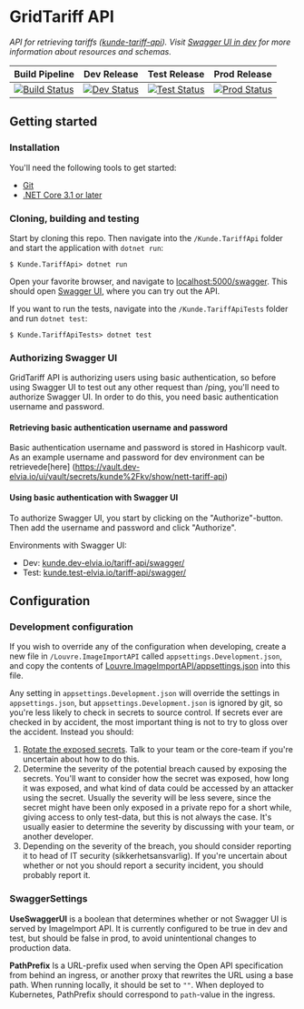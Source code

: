GridTariff API
=========
_API for retrieving tariffs ([kunde-tariff-api](https://github.com/3lvia/kunde-tariff-api)). Visit [Swagger UI in dev](https://kunde.dev-elvia.io/tariff-api/swagger/index.html) for more information about resources and schemas._

| Build Pipeline | Dev Release | Test Release | Prod Release |
| -------------- | ----------- | ------------ | ------------ |
| [![Build Status](https://dev.azure.com/3lvia/kunde/_apis/build/status/kunde-portal-api?branchName=trunk)](https://dev.azure.com/3lvia/kunde/_build/results?buildId=13447&view=results) | [![Dev Status](https://vsrm.dev.azure.com/3lvia/_apis/public/Release/badge/971f9125-7038-4151-8cc9-a914ea10cd85/2/11)](https://dev.azure.com/3lvia/kunde/_release?_a=releases&view=mine&definitionId=15) | [![Test Status](https://vsrm.dev.azure.com/3lvia/_apis/public/Release/badge/971f9125-7038-4151-8cc9-a914ea10cd85/2/3)](https://dev.azure.com/3lvia/kunde/_release?_a=releases&view=mine&definitionId=15) | [![Prod Status](https://vsrm.dev.azure.com/3lvia/_apis/public/Release/badge/971f9125-7038-4151-8cc9-a914ea10cd85/2/5)](https://dev.azure.com/3lvia/kunde/_release?_a=releases&view=mine&definitionId=15) |

Getting started
---------------

### Installation
You'll need the following tools to get started:
* [Git](https://git-scm.com/downloads)
* [.NET Core 3.1 or later](https://dotnet.microsoft.com/download)

### Cloning, building and testing
Start by cloning this repo. Then navigate into the `/Kunde.TariffApi` folder and start the application with `dotnet run`:
```shell
$ Kunde.TariffApi> dotnet run
```

Open your favorite browser, and navigate to [localhost:5000/swagger](http://localhost:5000/swagger). This should open [Swagger UI](https://swagger.io/tools/swagger-ui/), where you can try out the API.

If you want to run the tests, navigate into the `/Kunde.TariffApiTests` folder and run `dotnet test`:
```shell
$ Kunde.TariffApiTests> dotnet test
```

### Authorizing Swagger UI
GridTariff API is authorizing users using basic authentication, so before using Swagger UI to test out any other request than /ping, you'll need to authorize Swagger UI. In order to do this, you need basic authentication username and password.

#### Retrieving basic authentication username and password
Basic authentication username and password is stored in Hashicorp vault. As an example username and password for dev environment can be retrievede[here] (https://vault.dev-elvia.io/ui/vault/secrets/kunde%2Fkv/show/nett-tariff-api)

#### Using basic authentication with Swagger UI
To authorize Swagger UI, you start by clicking on the "Authorize"-button. Then add the username and password and click "Authorize".

Environments with Swagger UI:
* Dev: [kunde.dev-elvia.io/tariff-api/swagger/](https://kunde.dev-elvia.io/tariff-api/swagger/index.html)
* Test: [kunde.test-elvia.io/tariff-api/swagger/](https://kunde.test-elvia.io/tariff-api/swagger/index.html)


Configuration
-------------

### Development configuration
If you wish to override any of the configuration when developing, create a new file in `/Louvre.ImageImportAPI` called `appsettings.Development.json`, and copy the contents of [Louvre.ImageImportAPI/appsettings.json](Louvre.ImageImportAPI/appsettings.json) into this file.

Any setting in `appsettings.Development.json` will override the settings in `appsettings.json`, but `appsettings.Development.json` is ignored by git, so you're less likely to check in secrets to source control. If secrets ever are checked in by accident, the most important thing is not to try to gloss over the accident. Instead you should:
1. [Rotate the exposed secrets](https://hafslundnett.atlassian.net/wiki/spaces/ISOA/pages/1469481180/Rullering+av+hemmeligheter?atlOrigin=eyJpIjoiYzI1Y2U2NjE3MDlhNGEzNWIxOGNmMmQ4OWYxMGMwYmQiLCJwIjoiYyJ9). Talk to your team or the core-team if you're uncertain about how to do this.
2. Determine the severity of the potential breach caused by exposing the secrets. You'll want to consider how the secret was exposed, how long it was exposed, and what kind of data could be accessed by an attacker using the secret. Usually the severity will be less severe, since the secret might have been only exposed in a private repo for a short while, giving access to only test-data, but this is not always the case. It's usually easier to determine the severity by discussing with your team, or another developer.
3. Depending on the severity of the breach, you should consider reporting it to head of IT security (sikkerhetsansvarlig). If you're uncertain about whether or not you should report a security incident, you should probably report it.

### SwaggerSettings
**UseSwaggerUI** is a boolean that determines whether or not Swagger UI is served by ImageImport API. It is currently configured to be true in dev and test, but should be false in prod, to avoid unintentional changes to production data.

**PathPrefix** Is a URL-prefix used when serving the Open API specification from behind an ingress, or another proxy that rewrites the URL using a base path. When running locally, it should be set to `""`. When deployed to Kubernetes, PathPrefix should correspond to `path`-value in the ingress.
